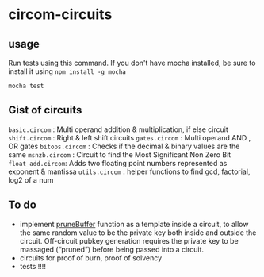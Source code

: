 # circom-circuits

## usage

Run tests using this command. If you don't have mocha installed, be sure to install it using ``npm install -g mocha``

```
mocha test
```

## Gist of circuits

``basic.circom`` : Multi operand addition & multiplication, if else circuit
``shift.circom`` : Right & left shift circuits
``gates.circom`` : Multi operand AND , OR gates
``bitops.circom`` : Checks if the decimal & binary values are the same
``msnzb.circom`` : Circuit to find the Most Significant Non Zero Bit
``float_add.circom``: Adds two floating point numbers represented as exponent & mantissa
``utils.circom`` : helper functions to find gcd, factorial, log2 of a num

## To do

- implement [pruneBuffer](https://github.com/iden3/circomlibjs/blob/main/src/eddsa.js#L29) function as a template inside a circuit, to allow the same random value to be the private key both inside and outside the circuit. Off-circuit pubkey generation requires the private key to be massaged (“pruned”) before being passed into a circuit. 
- circuits for proof of burn, proof of solvency 
- tests !!!!
